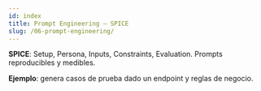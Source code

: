 ```yaml
---
id: index
title: Prompt Engineering — SPICE
slug: /06-prompt-engineering/
---
```


**SPICE**: Setup, Persona, Inputs, Constraints, Evaluation. Prompts reproducibles y medibles.

**Ejemplo**: genera casos de prueba dado un endpoint y reglas de negocio.
